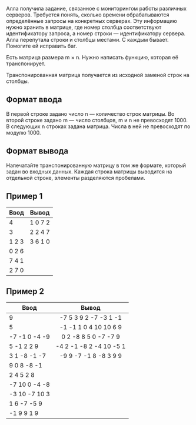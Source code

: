 Алла получила задание, связанное с мониторингом работы различных серверов. Требуется понять, сколько времени обрабатываются определённые запросы на конкретных серверах. Эту информацию нужно хранить в матрице, где номер столбца соответствуют идентификатору запроса, а номер строки — идентификатору сервера. Алла перепутала строки и столбцы местами. С каждым бывает. Помогите ей исправить баг.

Есть матрица размера m × n. Нужно написать функцию, которая её транспонирует.

Транспонированная матрица получается из исходной заменой строк на столбцы.

## Формат ввода
В первой строке задано число n — количество строк матрицы.
Во второй строке задано m — число столбцов, m и n не превосходят 1000. В следующих n строках задана матрица. Числа в ней не превосходят по модулю 1000.

## Формат вывода
Напечатайте транспонированную матрицу в том же формате, который задан во входных данных. Каждая строка матрицы выводится на отдельной строке, элементы разделяются пробелами.

## Пример 1
| Ввод                           | Вывод              | 
| -------------------------------|:------------------:|
| 4                              | 1 0 7 2            | 
| 3                              | 2 2 4 7            | 
| 1 2 3                          | 3 6 1 0            |
| 0 2 6                          |                    |
| 7 4 1                          |                    |
| 2 7 0                          |                    | 


## Пример 2
| Ввод                           | Вывод                  | 
| -------------------------------|:----------------------:|
| 9                              | -7 5 3 9 2 -7 -3 1 -1  | 
| 5                              | -1 -1 1 0 4 10 10 6 9  | 
| -7 -1 0 -4 -9                  | 0 2 -8 8 5 0 -7 -7 9   |
| 5 -1 2 2 9                     | -4 2 -1 -8 2 -4 10 -5 1|
| 3 1 -8 -1 -7                   | -9 9 -7 -1 8 -8 3 9 9  |
| 9 0 8 -8 -1                    |                        | 
| 2 4 5 2 8                      |                        | 
| -7 10 0 -4 -8                  |                        |
| -3 10 -7 10 3                  |                        |
| 1 6 -7 -5 9                    |                        | 
| -1 9 9 1 9                     |                        | 

 
